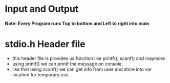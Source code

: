 # Input and Output

#### Note: Every Program runs Top to bottom and Left to right into main

# stdio.h Header file
- this header file is provides us function like printf(), scanf() and maymore
- using printf() we can printf the message on console.
- like that using scanf() we can get info from user and store into var location for temporary use.